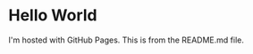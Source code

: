 <!DOCTYPE html>
<html>
<body>
<h1>Hello World</h1>
<p>I'm hosted with GitHub Pages.  This is from the README.md file.</p>
</body>
</html>

